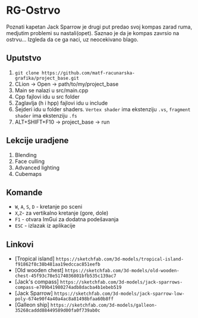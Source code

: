 # RG-Ostrvo
Poznati kapetan Jack Sparrow je drugi put predao svoj kompas zarad ruma, medjutim problemi su nastali(opet). Saznao je da je kompas zavrsio na ostrvu... Izgleda da ce ga naci, uz neocekivano blago.

## Uputstvo
1. `git clone https://github.com/matf-racunarska-grafika/project_base.git`
2. CLion -> Open -> path/to/my/project_base
3. Main se nalazi u src/main.cpp
4. Cpp fajlovi idu u src folder
5. Zaglavlja (h i hpp) fajlovi idu u include
6. Šejderi idu u folder shaders. `Vertex shader` ima ekstenziju `.vs`, `fragment shader` ima ekstenziju `.fs`
7. ALT+SHIFT+F10 -> project_base -> run

## Lekcije uradjene

1. Blending
2. Face culling
3. Advanced lighting
4. Cubemaps

## Komande
- `W`, `A`, `S`, `D` - kretanje po sceni
- `X`,`Z`- za vertikalno kretanje (gore, dole)
- `F1` - otvara ImGui za dodatna podešavanja
- `ESC` - izlazak iz aplikacije

## Linkovi
- [Tropical island] `https://sketchfab.com/3d-models/tropical-island-f91862f8c38b481aa19edccac851eefb`
- [Old wooden chest] `https://sketchfab.com/3d-models/old-wooden-chest-45f93c78e5174036801bfb535c139ac7`
- [Jack's compass] `https://sketchfab.com/3d-models/jack-sparrows-compass-e709b41980274adb8dacba4b1ebeb519`
- [Jack Sparrow] `https://sketchfab.com/3d-models/jack-sparrow-low-poly-674e90f4a40a4ac8a81498bfaa60b8ff`
- [Galleon ship] `https://sketchfab.com/3d-models/galleon-35268caddd88449589d00fa0f739ab0c`
